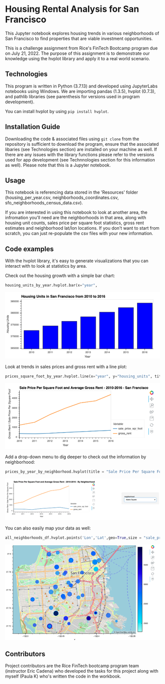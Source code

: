 # Housing Rental Analysis for San Francisco

This Jupyter notebook explores housing trends in various neighborhoods of San Francisco to find properties that are viable investment opportunities.

This is a challenge assignment from Rice's FinTech Bootcamp program due on July 21, 2022. The purpose of this assignment is to demonstrate our knowledge using the hvplot library and apply it to a real world scenario. 

## Technologies

This program is written in Python (3.7.13) and developed using JupyterLabs notebooks using Windows. We are importing pandas (1.3.5), hvplot (0.7.3), and pathlib libraries (see parenthesis for versions used in program development).

You can install hvplot by using `pip install hvplot`.

## Installation Guide

Downloading the code & associated files using `git clone` from the repository is sufficient to download the program, ensure that the associated libaries (see Technologies section) are installed on your machine as well. If there are any issues with the library functions please refer to the versions used for app development (see Technnologies section for this information as well).  Please note that this is a Jupyter notebook. 

## Usage

This notebook is referencing data stored in the 'Resources' folder (housing_per_year.csv, neighborhoods_coordinates.csv, sfo_neighborhoods_census_data.csv). 

If you are interested in using this notebook to look at another area, the infromation you'll need are the neighborhoods in that area, along with housing unit counts, sales price per square foot statistics, gross rent estimates and neighborhood lat/lon locations. If you don't want to start from scratch, you can just re-populate the csv files with your new information. 

## Code examples

With the hvplot library, it's easy to generate visualizations that you can interact with to look at statistics by area. 

Check out the housing growth with a simple bar chart:
```python
housing_units_by_year.hvplot.bar(x="year",                              y="housing_units",  title="Housing Units in San Francisco from 2010 to 2016")
```
![Bar Chart](Images/zoomed-housing-units-by-year.PNG)

Look at trends in sales prices and gross rent with a line plot:
```python
prices_square_foot_by_year.hvplot.line(x="year", y="housing_units", title="Sale Price Per Square Foot and Average Gross Rent - 2010-2016 - San Francisco")
```
![Plot](Images/avg-sale-px-sq-foot-gross-rent.PNG)

Add a drop-down menu to dig deeper to check out the information by neighborhood:
```python
prices_by_year_by_neighborhood.hvplot(title = "Sale Price Per Square Foot and Average Gross Rent - 2010-2016 - By neighborhood",groupby = "neighborhood")
```
![Pricing](Images/pricing-info-by-neighborhood.PNG)

You can also easily map your data as well:
``` python
all_neighborhoods_df.hvplot.points('Lon','Lat',geo=True,size = "sale_price_sqr_foot", color = "gross_rent", frame_width = 700,frame_height = 500, tiles = 'OSM', title = "Neighborhood Map with Housing Price Information")
```
![Map](Images/6-4-geoviews-plot.PNG)


## Contributors

Project contributors are the Rice FinTech bootcamp program team (instructor Eric Cadena) who developed the tasks for this project along with myself (Paula K) who's written the code in the workbook.

